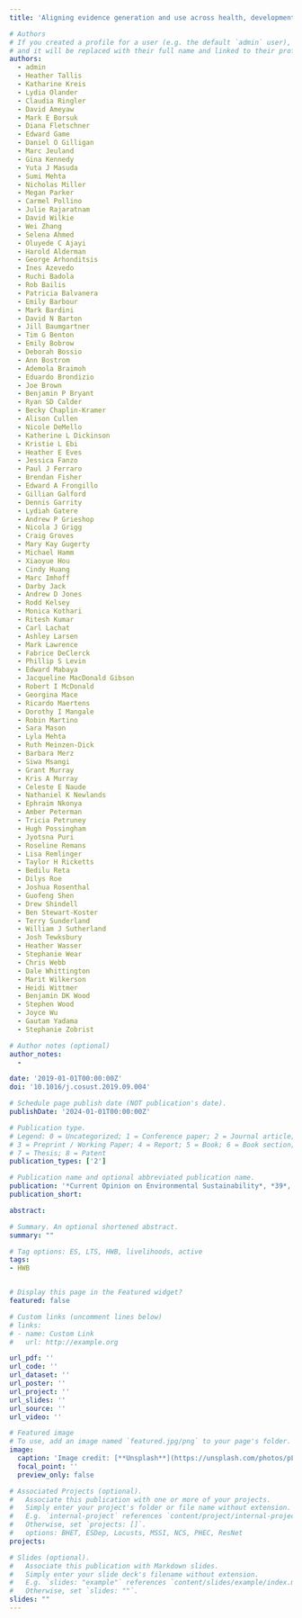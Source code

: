 ```yaml
---
title: 'Aligning evidence generation and use across health, development, and environment'

# Authors
# If you created a profile for a user (e.g. the default `admin` user), write the username (folder name) here
# and it will be replaced with their full name and linked to their profile.
authors:
  - admin
  - Heather Tallis
  - Katharine Kreis
  - Lydia Olander
  - Claudia Ringler
  - David Ameyaw
  - Mark E Borsuk
  - Diana Fletschner
  - Edward Game
  - Daniel O Gilligan
  - Marc Jeuland
  - Gina Kennedy
  - Yuta J Masuda
  - Sumi Mehta
  - Nicholas Miller
  - Megan Parker
  - Carmel Pollino
  - Julie Rajaratnam
  - David Wilkie
  - Wei Zhang
  - Selena Ahmed
  - Oluyede C Ajayi
  - Harold Alderman
  - George Arhonditsis
  - Ines Azevedo
  - Ruchi Badola
  - Rob Bailis
  - Patricia Balvanera
  - Emily Barbour
  - Mark Bardini
  - David N Barton
  - Jill Baumgartner
  - Tim G Benton
  - Emily Bobrow
  - Deborah Bossio
  - Ann Bostrom
  - Ademola Braimoh
  - Eduardo Brondizio
  - Joe Brown
  - Benjamin P Bryant
  - Ryan SD Calder
  - Becky Chaplin-Kramer
  - Alison Cullen
  - Nicole DeMello
  - Katherine L Dickinson
  - Kristie L Ebi
  - Heather E Eves
  - Jessica Fanzo
  - Paul J Ferraro
  - Brendan Fisher
  - Edward A Frongillo
  - Gillian Galford
  - Dennis Garrity
  - Lydiah Gatere
  - Andrew P Grieshop
  - Nicola J Grigg
  - Craig Groves
  - Mary Kay Gugerty
  - Michael Hamm
  - Xiaoyue Hou
  - Cindy Huang
  - Marc Imhoff
  - Darby Jack
  - Andrew D Jones
  - Rodd Kelsey
  - Monica Kothari
  - Ritesh Kumar
  - Carl Lachat
  - Ashley Larsen
  - Mark Lawrence
  - Fabrice DeClerck
  - Phillip S Levin
  - Edward Mabaya
  - Jacqueline MacDonald Gibson
  - Robert I McDonald
  - Georgina Mace
  - Ricardo Maertens
  - Dorothy I Mangale
  - Robin Martino
  - Sara Mason
  - Lyla Mehta
  - Ruth Meinzen-Dick
  - Barbara Merz
  - Siwa Msangi
  - Grant Murray
  - Kris A Murray
  - Celeste E Naude
  - Nathaniel K Newlands
  - Ephraim Nkonya
  - Amber Peterman
  - Tricia Petruney
  - Hugh Possingham
  - Jyotsna Puri
  - Roseline Remans
  - Lisa Remlinger
  - Taylor H Ricketts
  - Bedilu Reta
  - Dilys Roe
  - Joshua Rosenthal
  - Guofeng Shen
  - Drew Shindell
  - Ben Stewart-Koster
  - Terry Sunderland
  - William J Sutherland
  - Josh Tewksbury
  - Heather Wasser
  - Stephanie Wear
  - Chris Webb
  - Dale Whittington
  - Marit Wilkerson
  - Heidi Wittmer
  - Benjamin DK Wood
  - Stephen Wood
  - Joyce Wu
  - Gautam Yadama
  - Stephanie Zobrist

# Author notes (optional)
author_notes:
  -

date: '2019-01-01T00:00:00Z'
doi: '10.1016/j.cosust.2019.09.004'

# Schedule page publish date (NOT publication's date).
publishDate: '2024-01-01T00:00:00Z'

# Publication type.
# Legend: 0 = Uncategorized; 1 = Conference paper; 2 = Journal article;
# 3 = Preprint / Working Paper; 4 = Report; 5 = Book; 6 = Book section;
# 7 = Thesis; 8 = Patent
publication_types: ['2']

# Publication name and optional abbreviated publication name.
publication: '*Current Opinion on Environmental Sustainability*, *39*, 81-93'
publication_short: 

abstract: 

# Summary. An optional shortened abstract.
summary: ""

# Tag options: ES, LTS, HWB, livelihoods, active
tags: 
- HWB


# Display this page in the Featured widget?
featured: false

# Custom links (uncomment lines below)
# links:
# - name: Custom Link
#   url: http://example.org

url_pdf: ''
url_code: ''
url_dataset: ''
url_poster: ''
url_project: ''
url_slides: ''
url_source: ''
url_video: ''

# Featured image
# To use, add an image named `featured.jpg/png` to your page's folder.
image:
  caption: 'Image credit: [**Unsplash**](https://unsplash.com/photos/pLCdAaMFLTE)'
  focal_point: ''
  preview_only: false

# Associated Projects (optional).
#   Associate this publication with one or more of your projects.
#   Simply enter your project's folder or file name without extension.
#   E.g. `internal-project` references `content/project/internal-project/index.md`.
#   Otherwise, set `projects: []`.
#   options: BHET, ESDep, Locusts, MSSI, NCS, PHEC, ResNet
projects:

# Slides (optional).
#   Associate this publication with Markdown slides.
#   Simply enter your slide deck's filename without extension.
#   E.g. `slides: "example"` references `content/slides/example/index.md`.
#   Otherwise, set `slides: ""`.
slides: ""
---
```


